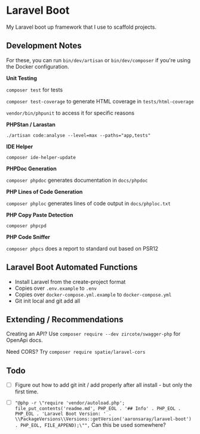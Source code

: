 # Laravel Boot

My Laravel boot up framework that I use to scaffold projects.

## Development Notes

For these, you can run `bin/dev/artisan` or `bin/dev/composer` if you're using the Docker configuration.

**Unit Testing**

`composer test` for tests

`composer test-coverage` to generate HTML coverage in `tests/html-coverage`

`vendor/bin/phpunit` to access it for specific reasons

**PHPStan / Larastan**

`./artisan code:analyse --level=max --paths="app,tests"`

**IDE Helper**

`composer ide-helper-update`

**PHPDoc Generation**

`composer phpdoc` generates documentation in `docs/phpdoc`

**PHP Lines of Code Generation**

`composer phploc` generates lines of code output in `docs/phploc.txt`

**PHP Copy Paste Detection**

`composer phpcpd` 

**PHP Code Sniffer**

`composer phpcs` does a report to standard out based on PSR12

## Laravel Boot Automated Functions

- Install Laravel from the create-project format
- Copies over `.env.example` to `.env`
- Copies over `docker-compose.yml.example` to `docker-compose.yml`
- Git init local and git add all

## Extending / Recommendations

Creating an API?  Use `composer require --dev zircote/swagger-php` for OpenApi docs.

Need CORS? Try `composer require spatie/laravel-cors`

## Todo

- [ ] Figure out how to add git init / add properly after all install - but only the first time.
- [ ] `"@php -r \"require 'vendor/autoload.php'; file_put_contents('readme.md', PHP_EOL . '## Info' . PHP_EOL . PHP_EOL . 'Laravel Boot Version: ' . \\PackageVersions\\Versions::getVersion('aaronsaray/laravel-boot') . PHP_EOL, FILE_APPEND);\"",`  Can this be used somewhere?
       
